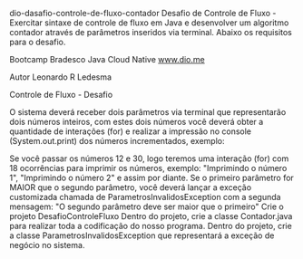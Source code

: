 dio-dasafio-controle-de-fluxo-contador
Desafio de Controle de Fluxo - Exercitar sintaxe de controle de fluxo em Java e desenvolver um algoritmo contador através de parâmetros inseridos via terminal. Abaixo os requisitos para o desafio.

Bootcamp Bradesco Java Cloud Native
www.dio.me

Autor
Leonardo R Ledesma

Controle de Fluxo - Desafio

O sistema deverá receber dois parâmetros via terminal que representarão dois números inteiros, 
com estes dois números você deverá obter a quantidade de interações (for) e realizar a impressão no console (System.out.print) dos números incrementados, exemplo:

Se você passar os números 12 e 30, logo teremos uma interação (for) com 18 ocorrências para imprimir os números, exemplo: "Imprimindo o número 1", "Imprimindo o número 2" e assim por diante.
Se o primeiro parâmetro for MAIOR que o segundo parâmetro, você deverá lançar a exceção customizada chamada de ParametrosInvalidosException com a segunda mensagem: 
"O segundo parâmetro deve ser maior que o primeiro"
Crie o projeto DesafioControleFluxo
Dentro do projeto, crie a classe Contador.java para realizar toda a codificação do nosso programa.
Dentro do projeto, crie a classe ParametrosInvalidosException que representará a exceção de negócio no sistema.
